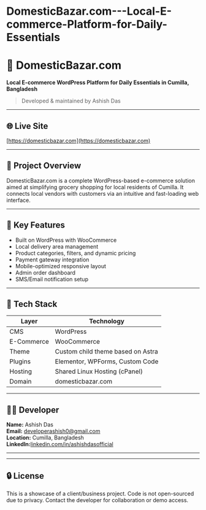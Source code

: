 # DomesticBazar.com---Local-E-commerce-Platform-for-Daily-Essentials
# 🛒 DomesticBazar.com

**Local E-commerce WordPress Platform for Daily Essentials in Cumilla, Bangladesh**

> Developed & maintained by Ashish Das

---

## 🌐 Live Site
[https://domesticbazar.com](https://domesticbazar.com)

---

## 🧾 Project Overview

DomesticBazar.com is a complete WordPress-based e-commerce solution aimed at simplifying grocery shopping for local residents of Cumilla. It connects local vendors with customers via an intuitive and fast-loading web interface.

---

## 🧠 Key Features

- Built on WordPress with WooCommerce
- Local delivery area management
- Product categories, filters, and dynamic pricing
- Payment gateway integration
- Mobile-optimized responsive layout
- Admin order dashboard
- SMS/Email notification setup

---

## 🔧 Tech Stack

| Layer        | Technology         |
|--------------|--------------------|
| CMS          | WordPress          |
| E-Commerce   | WooCommerce        |
| Theme        | Custom child theme based on Astra |
| Plugins      | Elementor, WPForms, Custom Code |
| Hosting      | Shared Linux Hosting (cPanel) |
| Domain       | domesticbazar.com  |

---

## 👨‍💻 Developer

**Name:** Ashish Das  
**Email:** developerashish0@gmail.com  
**Location:** Cumilla, Bangladesh  
**LinkedIn:**[linkedin.com/in/ashishdasofficial](https://www.linkedin.com/in/ashishdasofficial/)

---


---

## 🔒 License

This is a showcase of a client/business project. Code is not open-sourced due to privacy. Contact the developer for collaboration or demo access.
